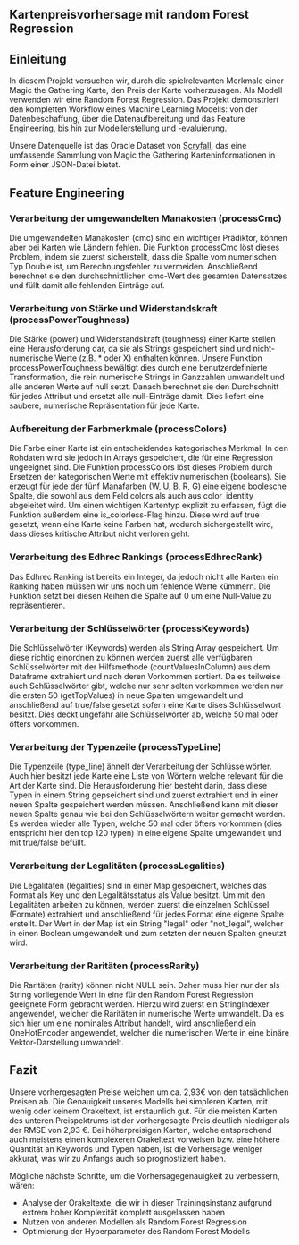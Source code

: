 ## Kartenpreisvorhersage mit random Forest Regression

## Einleitung
In diesem Projekt versuchen wir, durch die spielrelevanten Merkmale einer Magic the Gathering Karte, den Preis der Karte vorherzusagen. 
Als Modell verwenden wir eine Random Forest Regression. Das Projekt demonstriert den kompletten Workflow eines Machine Learning Modells: von der Datenbeschaffung, über die Datenaufbereitung und das Feature Engineering, bis hin zur Modellerstellung und -evaluierung.

Unsere Datenquelle ist das Oracle Dataset von [Scryfall](https://scryfall.com/docs/api/bulk-data), das eine umfassende Sammlung von Magic the Gathering Karteninformationen in Form einer JSON-Datei bietet.

## Feature Engineering

### Verarbeitung der umgewandelten Manakosten (processCmc)
Die umgewandelten Manakosten (cmc) sind ein wichtiger Prädiktor, können aber bei Karten wie Ländern fehlen. Die Funktion processCmc löst dieses Problem, indem sie zuerst sicherstellt, dass die Spalte vom numerischen Typ Double ist, um Berechnungsfehler zu vermeiden. Anschließend berechnet sie den durchschnittlichen cmc-Wert des gesamten Datensatzes und füllt damit alle fehlenden Einträge auf.

### Verarbeitung von Stärke und Widerstandskraft (processPowerToughness)
Die Stärke (power) und Widerstandskraft (toughness) einer Karte stellen eine Herausforderung dar, da sie als Strings gespeichert sind und nicht-numerische Werte (z.B. * oder X) enthalten können. Unsere Funktion processPowerToughness bewältigt dies durch eine benutzerdefinierte Transformation, die rein numerische Strings in Ganzzahlen umwandelt und alle anderen Werte auf null setzt. Danach berechnet sie den Durchschnitt für jedes Attribut und ersetzt alle null-Einträge damit. Dies liefert eine saubere, numerische Repräsentation für jede Karte.

### Aufbereitung der Farbmerkmale (processColors)
Die Farbe einer Karte ist ein entscheidendes kategorisches Merkmal. In den Rohdaten wird sie jedoch in Arrays gespeichert, die für eine Regression ungeeignet sind. Die Funktion processColors löst dieses Problem durch Ersetzen der kategorischen Werte mit effektiv numerischen (booleans). Sie erzeugt für jede der fünf Manafarben (W, U, B, R, G) eine eigene boolesche Spalte, die sowohl aus dem Feld colors als auch aus color_identity abgeleitet wird. Um einen wichtigen Kartentyp explizit zu erfassen, fügt die Funktion außerdem eine is_colorless-Flag hinzu. Diese wird auf true gesetzt, wenn eine Karte keine Farben hat, wodurch sichergestellt wird, dass dieses kritische Attribut nicht verloren geht.

### Verarbeitung des Edhrec Rankings (processEdhrecRank)
Das Edhrec Ranking ist bereits ein Integer, da jedoch nicht alle Karten ein Ranking haben müssen wir uns noch um fehlende Werte kümmern. Die Funktion setzt bei diesen Reihen die Spalte auf 0 um eine Null-Value zu repräsentieren.

### Verarbeitung der Schlüsselwörter (processKeywords)
Die Schlüsselwörter (Keywords) werden als String Array gespeichert. Um diese richtig einordnen zu können werden zuerst alle verfügbaren Schlüsselwörter mit der Hilfsmethode (countValuesInColumn) aus dem Dataframe extrahiert und nach deren Vorkommen sortiert. Da es teilweise auch Schlüsselwörter gibt, welche nur sehr selten vorkommen werden nur die ersten 50 (getTopValues) in neue Spalten umgewandelt und anschließend auf true/false gesetzt sofern eine Karte dises Schlüsselwort besitzt. Dies deckt ungefähr alle Schlüsselwörter ab, welche 50 mal oder öfters vorkommen.

### Verarbeitung der Typenzeile (processTypeLine)
Die Typenzeile (type_line) ähnelt der Verarbeitung der Schlüsselwörter. Auch hier besitzt jede Karte eine Liste von Wörtern welche relevant für die Art der Karte sind. Die Herausforderung hier besteht darin, dass diese Typen in einem String gepseichert sind und zuerst extrahiert und in einer neuen Spalte gespeichert werden müssen. 
Anschließend kann mit dieser neuen Spalte genau wie bei den Schlüsselwörtern weiter gemacht werden. Es werden wieder alle Typen, welche 50 mal oder öfters vorkommen (dies entspricht hier den top 120 typen) in eine eigene Spalte umgewandelt und mit true/false befüllt.

### Verarbeitung der Legalitäten (processLegalities)
Die Legalitäten (legalities) sind in einer Map gespeichert, welches das Format als Key und den Legalitätsstatus als Value besitzt. Um mit den Legalitäten arbeiten zu können, werden zuerst die einzelnen Schlüssel (Formate) extrahiert und anschließend für jedes Format eine eigene Spalte erstellt. Der Wert in der Map ist ein String "legal" oder "not_legal", welcher in einen Boolean umgewandelt und zum setzten der neuen Spalten gneutzt wird.

### Verarbeitung der Raritäten (processRarity)
Die Raritäten (rarity) können nicht NULL sein. Daher muss hier nur der als String vorliegende Wert in eine für den Random Forest Regression geeignete Form gebracht werden.
Hierzu wird zuerst ein StringIndexer angewendet, welcher die Raritäten in numerische Werte umwandelt. Da es sich hier um eine nominales Attribut handelt, wird anschließend ein OneHotEncoder angewendet, welcher die numerischen Werte in eine binäre Vektor-Darstellung umwandelt.

## Fazit

Unsere vorhergesagten Preise weichen um ca. 2,93€ von den tatsächlichen Preisen ab. Die Genauigkeit unseres Modells bei simpleren Karten, mit wenig oder keinem Orakeltext, ist erstaunlich gut.
Für die meisten Karten des unteren Preispektrums ist der vorhergesagte Preis deutlich niedriger als der RMSE von 2,93 €. Bei höherpreisigen Karten, welche entsprechend auch meistens einen komplexeren Orakeltext vorweisen bzw. eine höhere Quantität an Keywords und Typen haben, ist die Vorhersage weniger akkurat, was wir zu Anfangs auch so prognostiziert haben.

Mögliche nächste Schritte, um die Vorhersagegenauigkeit zu verbessern, wären:
- Analyse der Orakeltexte, die wir in dieser Trainingsinstanz aufgrund extrem hoher Komplexität komplett ausgelassen haben
- Nutzen von anderen Modellen als Random Forest Regression
- Optimierung der Hyperparameter des Random Forest Modells